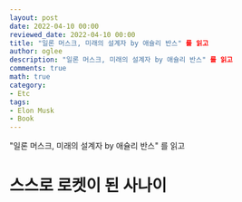 ```yaml
---
layout: post
date: 2022-04-10 00:00
reviewed_date: 2022-04-10 00:00
title: "일론 머스크, 미래의 설계자 by 애슐리 반스" 를 읽고
author: oglee
description: "일론 머스크, 미래의 설계자 by 애슐리 반스" 를 읽고
comments: true
math: true
category:
- Etc
tags:
- Elon Musk
- Book
---
```


"일론 머스크, 미래의 설계자 by 애슐리 반스" 를 읽고
<!--more-->

# 스스로 로켓이 된 사나이